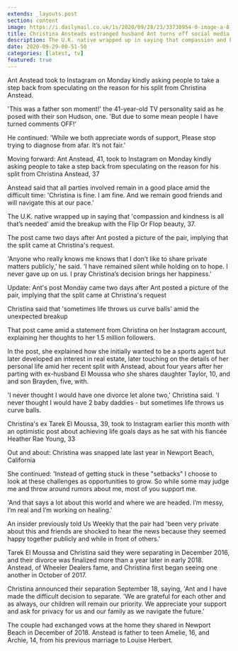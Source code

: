 ```yaml
---
extends: _layouts.post
section: content
image: https://i.dailymail.co.uk/1s/2020/09/28/23/33738954-0-image-a-8_1601332659279.jpg 
title: Christina Ansteads estranged husband Ant turns off social media comments amid split speculation 
description: The U.K. native wrapped up in saying that compassion and kindness is all thats needed amid the breakup with the Flip Or Flop beauty, 37. 
date: 2020-09-29-00-51-50 
categories: [latest, tv] 
featured: true 
--- 
```

Ant Anstead took to Instagram on Monday kindly asking people to take a step back from speculating on the reason for his split from Christina Anstead.

'This was a father son moment!' the 41-year-old TV personality said as he posed with their son Hudson, one. 'But due to some mean people I have turned comments OFF!'

He continued: 'While we both appreciate words of support, Please stop trying to diagnose from afar. It’s not fair.'

Moving forward: Ant Anstead, 41, took to Instagram on Monday kindly asking people to take a step back from speculating on the reason for his split from Christina Anstead, 37 

Anstead said that all parties involved remain in a good place amid the difficult time: 'Christina is fine. I am fine. And we remain good friends and will navigate this at our pace.'

The U.K. native wrapped up in saying that 'compassion and kindness is all that’s needed' amid the breakup with the Flip Or Flop beauty, 37.

The post came two days after Ant posted a picture of the pair, implying that the split came at Christina's request.

'Anyone who really knows me knows that I don’t like to share private matters publicly,' he said. 'I have remained silent while holding on to hope. I never gave up on us. I pray Christina’s decision brings her happiness.'

Update: Ant's post Monday came two days after Ant posted a picture of the pair, implying that the split came at Christina's request

Christina said that 'sometimes life throws us curve balls' amid the unexpected breakup

That post came amid a statement from Christina on her Instagram account, explaining her thoughts to her 1.5 million followers.

In the post, she explained how she initially wanted to be a sports agent but later developed an interest in real estate, later touching on the details of her personal life amid her recent split with Anstead, about four years after her parting with ex-husband El Moussa who she shares daughter Taylor, 10, and and son Brayden, five, with.

'I never thought I would have one divorce let alone two,' Christina said. 'I never thought I would have 2 baby daddies - but sometimes life throws us curve balls.

Christina's ex Tarek El Moussa, 39, took to Instagram earlier this month with an optimistic post about achieving life goals days as he sat with his fiancée Heather Rae Young, 33 

Out and about: Christina was snapped late last year in Newport Beach, California 

She continued: 'Instead of getting stuck in these "setbacks" I choose to look at these challenges as opportunities to grow. So while some may judge me and throw around rumors about me, most of you support me.

'And that says a lot about this world and where we are headed. I’m messy, I’m real and I’m working on healing.' 

An insider previously told Us Weekly that the pair had 'been very private about this and friends are shocked to hear the news because they seemed happy together publicly and while in front of others.'

Tarek El Moussa and Christina said they were separating in December 2016, and their divorce was finalized more than a year later in early 2018. Anstead, of Wheeler Dealers fame, and Christina first began seeing one another in October of 2017.

Christina announced their separation September 18, saying, 'Ant and I have made the difficult decision to separate. 'We are grateful for each other and as always, our children will remain our priority. We appreciate your support and ask for privacy for us and our family as we navigate the future.'

The couple had exchanged vows at the home they shared in Newport Beach in December of 2018. Anstead is father to teen Amelie, 16, and Archie, 14, from his previous marriage to Louise Herbert. 

